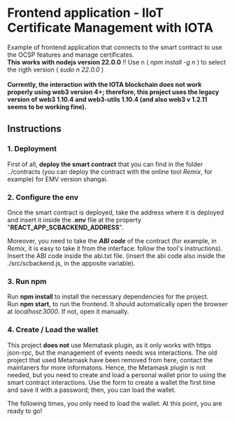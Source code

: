 # Frontend application - IIoT Certificate Management with IOTA

Example of frontend application that connects to the smart contract to use the OCSP features and manage certificates.<br>
**This works with nodejs version 22.0.0** !! Use n ( _npm install -g n_ ) to select the rigth version ( _sudo n 22.0.0_ )
<br>
<br>
**Currently, the interaction with the IOTA blockchain does not work properly using web3 version 4+; therefore, this project uses the legacy version of web3 1.10.4 and web3-utils 1.10.4 (and also web3 v 1.2.11 seems to be working fine).**

## Instructions

### 1. Deployment
  First of all, **deploy the smart contract** that you can find in the folder ../contracts (you can deploy the contract with the online tool _Remix_, for example) for EMV version shangai.

### 2. Configure the env
  Once the smart contract is deployed, take the address where it is deployed and insert it inside the **.env** file at the property "**REACT_APP_SCBACKEND_ADDRESS**". <br>

  Moreover, you need to take the _**ABI code**_ of the contract (for example, in _Remix_, it is easy to take it from the interface: follow the tool's instructions). Insert the ABI code inside the abi.txt file. (insert the abi code also inside the ./src/scbackend.js, in the apposite variable).

### 3. Run npm
  Run **npm install** to install the necessary dependencies for the project. <br>
  Run **npm start**, to run the frontend. It should automatically open the browser at _localhost:3000_. If not, open it manually.

### 4. Create / Load the wallet
  This project **does not** use Mematask plugin, as it only works with https json-rpc, but the management of events needs wss interactions. The old project that used Metamask have been removed from here, contact the maintaners for more informatons.
Hence, the Metamask plugin is not needed, but you need to create and load a personal wallet prior to using the smart contract interactions. Use the form to create a wallet the first time and save it with a password; then, you can load the wallet. 
  
  The following times, you only need to load the wallet.
At this point, you are ready to go!
